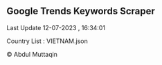 

## Google Trends Keywords Scraper 
 
Last Update 12-07-2023 , 16:34:01

Country List :
VIETNAM.json



© Abdul Muttaqin 
